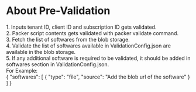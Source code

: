 <H1>About Pre-Validation</H1>
1. Inputs tenant ID, client ID and subscription ID gets validated.</br>
2. Packer script contents gets validated with packer validate command.</br>
3. Fetch the list of softwares from the blob storage.</br>
4. Validate the list of softwares available in ValidationConfig.json are available in the blob storage.</br>
5. If any additional software is required to be validated, it should be added in softwares section in ValidationConfig.json.</br>
For Example:</br>
{
    "softwares": [
{
"type": "file",
"source": "Add the blob url of the software"
}
]
}

